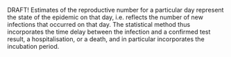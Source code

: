  DRAFT! Estimates of the reproductive number for a particular day represent the state of the epidemic on that day, i.e. reflects the number of new infections that occurred on that day. The statistical method thus incorporates the time delay between the infection and a confirmed test result, a hospitalisation, or a death, and in particular incorporates the incubation period.
